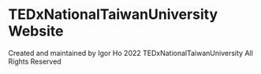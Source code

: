 # TEDxNationalTaiwanUniversity Website

Created and maintained by Igor Ho
2022 TEDxNationalTaiwanUniversity All Rights Reserved
